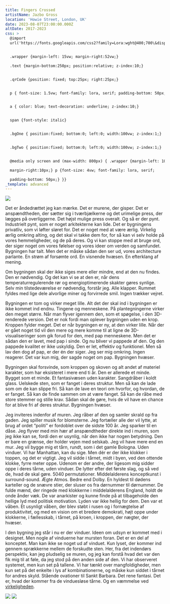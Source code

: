 ```yaml
---
title: Fingers Crossed
artistName: Jazbo Gross
location: 'Howie Street, London, UK'
date: 2023-08-07T23:00:00.000Z
altDate: 2017-2023
css: >
  @import
  url('https://fonts.googleapis.com/css2?family=Lora:wght@400;700\&display=swap');


  .wrapper {margin-left: 15vw; margin-right:52vw;}

  .text {margin-bottom:250px; position:relative; z-index:10;}


  .qrCode {position: fixed; top:25px; right:25px;}


  p { font-size: 1.5vw; font-family: lora, serif; padding-bottom: 50px; }


  a { color: blue; text-decoration: underline; z-index:10;}


  span {font-style: italic}


  .bgOne { position:fixed; bottom:0; left:0; width:100vw; z-index:1;}


  .bgTwo { position:fixed; bottom:0; left:0; width:100vw; z-index:1;}


  @media only screen and (max-width: 800px) { .wrapper {margin-left: 10px;

  margin-right:10px;} p {font-size: 4vw; font-family: lora, serif;

  padding-bottom: 50px;} }}
_template: advanced
---
```


  <div class="qrCode">

<img style="text-align:center;" src="https://ipfs.io/ipfs/QmezjnT3U9fFo17QcMJzzK5bKjr2ygd6wb3gHEn19ULDWx?filename=qr-code.svg">


  </div>

<div class="wrapper">





  <div class="text">
  <p>
Det er åndedrættet jeg kan mærke. Det er murene, der gisper. Det er anspændtheden, der sætter sig i tværbjælkerne og det urimelige press, der lægges på overliggerne. Det højst mulige press overalt. Og så er der pynt. Industrielt pynt, som er noget arkitekterne kan lide. Det er bygningens privatliv, som vi løfter sløret for. Det er noget med at være ærlig. Virkelig ærlig omkring alting, og det skal vi takke dem for, for så kan vi selv holde på vores hemmeligheder, og de på deres. Og vi kan stoppe med at bruge ord, der siger noget om vores følelser og vores ideer om verden og samfundet. Bygningen har talt. Men det er måske sådan den ser ud, vores <span>architecture parlante</span>. En strøm af forsømte ord. En visnende hvæsen. En efterklang af mening.
  </p>

  <p>
  Om bygningen skal der ikke siges mere eller mindre, end at den nu findes. Den er nødvendig. Og det kan vi se at den er, når dens temperaturregulerende rør og energioptimerende skakter gøres synlige. Selv min tilstedeværelse er nødvendig, forstår jeg. Alle klapper. Rummet fyldes med lige dele alvorlige miner og forvirrede smil. Ingen trækker vejret.
  </p>

  <p>
  Bygningen er tom og virker meget lille. Alt det der skal ind i bygningen er ikke kommet ind endnu. Tingene og menneskene. På plantegningerne virker den meget større. Når man flyver igennem den, som et spøgelse, i den 3D-renderede version. Det er nok fordi man oplever bygningen uden en krop. Kroppen fylder meget. Det er når bygningen er ny, at den virker lille. Når der er gået noget tid vil den mere og mere komme til at ligne de 3D-visualiseringer som gik forud for den, med pap menneskene. Men det er sådan den er lavet, med pap i sinde. Og nu bliver vi pappede af den. Og den pappede kvalitet er ikke uskyldig. Den er let, effektiv og funktionel. Men så lav den dog af pap, er der én der siger. Jeg ser mig omkring. Ingen reagerer. Det var kun mig, der sagde noget om pap. Bygningen hvæser.
  </p>

  <p>
  Bygningen skal forsvinde, som kroppen og skoven og alt andet af materiel karakter, som har eksisteret i mere end ti år. Den er allerede et minde. Bygget som et minde. Et fantasivæsen uden karakter. Sangdråber i koldt glass. Uelskede sten, som er fanget i deres struktur. Men så kan de lade som om de kan slippe fri. Så kan de lave en teori om hvorfor, og hvordan, de er fanget. Så kan de finde sammen om at være fanget. Så kan de råbe med store stemmer og stille krav. Sådan skal de gøre, hvis de vil have en chance for at blive fri af deres struktur. Bygningen hvæser. 
  </p>

  <p>
  Jeg inviteres indenfor af muren. Jeg råber af den og samler skrald op fra gaden. Jeg spiller musik for blomsterne. Jeg fortæller alle der vil lytte, at brug af ordet “politi” er fordoblet over de sidste 100 år. Jeg sparker til en dåse. Jeg flyver med min hær af anspændtheder direkte ind i muren, som jeg ikke kan se, fordi den er usynlig, når den ikke har nogen betydning. Den er bare en grænse, der holder vejen med selskab. Jeg vil have mere end en mur. Jeg vil bygge mig et tårn, rundt, som i det gamle Bologna. Uden vinduer. Vi har Manhattan, kan du sige. Men dér er der ikke klokker i toppen, og det er vigtigt. Jeg vil sidde i tårnet, midt i byen, ved den ottende klokke, fyrre meter oppe. Udenom er der andre, der ligesom mig sidder oppe i deres tårne, uden vinduer. De lytter efter det første slag, og så ved de, hvad de skal gøre. 5040 permutationer. Middelalderens konceptkunst i surround-sound. Ægte Atmos. Bedre end Dolby. En hyldest til dødens karteller og de snævre stier, der sluser os fra dørnummer til dørnummer. De fulde mænd, der ringede med klokkerne i middelalderens England, holdt de onde ånder væk. De var anarkister og kunne finde på at tilbageholde den hellige lyd med politisk motivation. Lyden var ikke hellig for dem. Den var et våben. Et usynligt våben, der blev støbt i rusen og i fornægtelse af produktivitet, og med en vision om et bredere demokrati, højt oppe under klokkerne, i fællesskab, i tårnet, på kroen, i kroppen, der nægter, der hvæser.
  </p>

  <p>
  I den bygning jeg står i nu er der vinduer. Ideen om udsyn er kommet med i designet. Men nogle af vinduerne har mursten foran. Det er en del af konceptet. Man kan ikke se noget ud af vinduet. Kun lyset, der kommer ind gennem sprækkerne mellem de forskudte sten. Her, fra det indendørs perspektiv, kan jeg pludselig se muren, og jeg kan forstå hvad det var den fik mig til at føle, da jeg stod på den anden side af den. Vi har observeret systemet, men kun set på tallene. Vi har tænkt over mangfoldigheder, men kun set på det enkelte i lys af kombinationerne, og måske kun siddet i tårnet for andres skyld. Stående ovationer til Sankt Barbara. Det rene fantasi. Det er, hvad der kommer fra de vinduesløse tårne. Og en væmmelse ved <a href="https://www.theatrebuilding.com/events/fingerscrossed.html">virkeligheden</a>.
  </p>

  </div>

  <div>
<img class="bgOne" src="https://ipfs.io/ipfs/QmPMGpyUZr1yL9qzV6LoH5wd9BUYdyxNjk3dgCS1pZygnC?filename=rca-new-battersea-1.svg">
<img class="bgTwo" src="https://ipfs.io/ipfs/QmehSdXgRgVGPturisM1pSqrK8woDtVyTUn2pbGPn2SEqL?filename=rca-new-battersea-2.svg">
</div>

</div>
